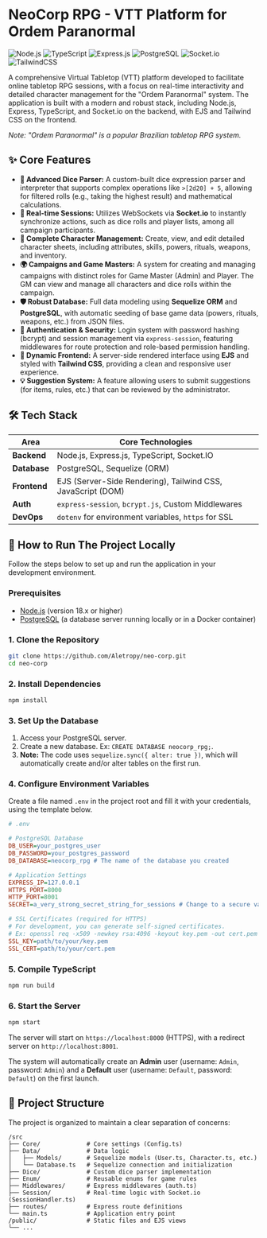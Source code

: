 # NeoCorp RPG - VTT Platform for Ordem Paranormal

![Node.js](https://img.shields.io/badge/Node.js-339933?style=for-the-badge&logo=nodedotjs&logoColor=white) ![TypeScript](https://img.shields.io/badge/TypeScript-3178C6?style=for-the-badge&logo=typescript&logoColor=white) ![Express.js](https://img.shields.io/badge/Express.js-000000?style=for-the-badge&logo=express&logoColor=white) ![PostgreSQL](https://img.shields.io/badge/PostgreSQL-4169E1?style=for-the-badge&logo=postgresql&logoColor=white) ![Socket.io](https://img.shields.io/badge/Socket.io-010101?style=for-the-badge&logo=socketdotio&logoColor=white) ![TailwindCSS](https://img.shields.io/badge/Tailwind_CSS-38B2AC?style=for-the-badge&logo=tailwind-css&logoColor=white)

A comprehensive Virtual Tabletop (VTT) platform developed to facilitate online tabletop RPG sessions, with a focus on real-time interactivity and detailed character management for the "Ordem Paranormal" system. The application is built with a modern and robust stack, including Node.js, Express, TypeScript, and Socket.io on the backend, with EJS and Tailwind CSS on the frontend.

*Note: "Ordem Paranormal" is a popular Brazilian tabletop RPG system.*

## ✨ Core Features

*   **🎲 Advanced Dice Parser:** A custom-built dice expression parser and interpreter that supports complex operations like `>[2d20] + 5`, allowing for filtered rolls (e.g., taking the highest result) and mathematical calculations.
*   **👥 Real-time Sessions:** Utilizes WebSockets via **Socket.io** to instantly synchronize actions, such as dice rolls and player lists, among all campaign participants.
*   **👤 Complete Character Management:** Create, view, and edit detailed character sheets, including attributes, skills, powers, rituals, weapons, and inventory.
*   **🌍 Campaigns and Game Masters:** A system for creating and managing campaigns with distinct roles for Game Master (Admin) and Player. The GM can view and manage all characters and dice rolls within the campaign.
*   **🛡️ Robust Database:** Full data modeling using **Sequelize ORM** and **PostgreSQL**, with automatic seeding of base game data (powers, rituals, weapons, etc.) from JSON files.
*   **🔐 Authentication & Security:** Login system with password hashing (bcrypt) and session management via `express-session`, featuring middlewares for route protection and role-based permission handling.
*   **🎨 Dynamic Frontend:** A server-side rendered interface using **EJS** and styled with **Tailwind CSS**, providing a clean and responsive user experience.
*   **💡 Suggestion System:** A feature allowing users to submit suggestions (for items, rules, etc.) that can be reviewed by the administrator.

## 🛠️ Tech Stack

| Area         | Core Technologies                                            |
|--------------|--------------------------------------------------------------|
| **Backend**  | Node.js, Express.js, TypeScript, Socket.IO                   |
| **Database** | PostgreSQL, Sequelize (ORM)                                  |
| **Frontend** | EJS (Server-Side Rendering), Tailwind CSS, JavaScript (DOM)  |
| **Auth**     | `express-session`, `bcrypt.js`, Custom Middlewares           |
| **DevOps**   | `dotenv` for environment variables, `https` for SSL           |

## 🚀 How to Run The Project Locally

Follow the steps below to set up and run the application in your development environment.

### Prerequisites
*   [Node.js](https://nodejs.org/) (version 18.x or higher)
*   [PostgreSQL](https://www.postgresql.org/download/) (a database server running locally or in a Docker container)

### 1. Clone the Repository

```bash
git clone https://github.com/Aletropy/neo-corp.git
cd neo-corp
```

### 2. Install Dependencies

```bash
npm install
```

### 3. Set Up the Database
1.  Access your PostgreSQL server.
2.  Create a new database. Ex: `CREATE DATABASE neocorp_rpg;`.
3.  **Note:** The code uses `sequelize.sync({ alter: true })`, which will automatically create and/or alter tables on the first run.

### 4. Configure Environment Variables
Create a file named `.env` in the project root and fill it with your credentials, using the template below.

```ini
# .env

# PostgreSQL Database
DB_USER=your_postgres_user
DB_PASSWORD=your_postgres_password
DB_DATABASE=neocorp_rpg # The name of the database you created

# Application Settings
EXPRESS_IP=127.0.0.1
HTTPS_PORT=8000
HTTP_PORT=8001
SECRET=a_very_strong_secret_string_for_sessions # Change to a secure value

# SSL Certificates (required for HTTPS)
# For development, you can generate self-signed certificates.
# Ex: openssl req -x509 -newkey rsa:4096 -keyout key.pem -out cert.pem -sha256 -days 365 -nodes
SSL_KEY=path/to/your/key.pem
SSL_CERT=path/to/your/cert.pem
```

### 5. Compile TypeScript

```bash
npm run build
```

### 6. Start the Server

```bash
npm start
```
The server will start on `https://localhost:8000` (HTTPS), with a redirect server on `http://localhost:8001`.

The system will automatically create an **Admin** user (username: `Admin`, password: `Admin`) and a **Default** user (username: `Default`, password: `Default`) on the first launch.

## 📂 Project Structure

The project is organized to maintain a clear separation of concerns:

```
/src
├── Core/             # Core settings (Config.ts)
├── Data/             # Data logic
│   ├── Models/       # Sequelize models (User.ts, Character.ts, etc.)
│   └── Database.ts   # Sequelize connection and initialization
├── Dice/             # Custom dice parser implementation
├── Enum/             # Reusable enums for game rules
├── Middlewares/      # Express middlewares (auth.ts)
├── Session/          # Real-time logic with Socket.io (SessionHandler.ts)
├── routes/           # Express route definitions
└── main.ts           # Application entry point
/public/              # Static files and EJS views
└── ...
```